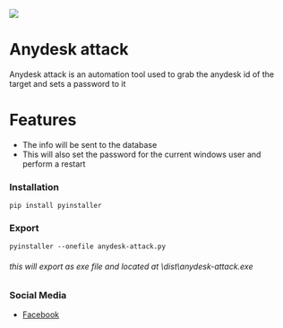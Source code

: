 ![](https://komarev.com/ghpvc/?username=unrealisticfaces)
# Anydesk attack
Anydesk attack is an automation tool used to grab the anydesk id of the target and sets a password to it

# Features
- The info will be sent to the database
- This will also set the password for the current windows user and perform a restart

### Installation
```
pip install pyinstaller
```
### Export
```
pyinstaller --onefile anydesk-attack.py
```
###### this will export as exe file and located at \dist\anydesk-attack.exe


### Social Media
- [ Facebook ](https://wwww.facebook.com/kthdavidx)


